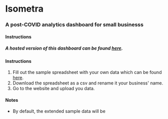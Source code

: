 # Isometra
### A post-COVID analytics dashboard for small businesss

#### Instructions


##### A hosted version of this dashboard can be found [here](https://isometra.herokuapp.com).

#### Instructions

1. Fill out the sample spreadsheet with your own data which can be found  [here](https://docs.google.com/spreadsheets/d/1imFxnuee1Znkc0mKbfDLxQ6a755gD3DmkFzPFHMifB8/edit#gid=0).
2. Download the spreadsheet as a csv and rename it your business' name. 
3. Go to the website and upload you data. 

#### Notes

- By default, the extended sample data will be 